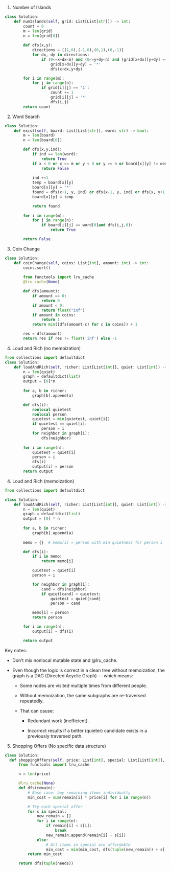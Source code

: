 1. Number of Islands
```python
class Solution:
    def numIslands(self, grid: List[List[str]]) -> int:
        count = 0
        m = len(grid)
        n = len(grid[0])
        
        def dfs(x,y):
            directions = [(1,0),(-1,0),(0,1),(0,-1)]
            for dx, dy in directions:
                if (0<=x+dx<m) and (0<=y+dy<n) and (grid[x+dx][y+dy] == '1'):
                    grid[x+dx][y+dy] = '*'
                    dfs(x+dx,y+dy)

        for i in range(m):
            for j in range(n):
                if grid[i][j] == '1':
                    count += 1
                    grid[i][j] = '*'
                    dfs(i,j)
        return count
```
2. Word Search
```python
class Solution:
    def exist(self, board: List[List[str]], word: str) -> bool:
        m = len(board)
        n = len(board[0])

        def dfs(x,y,ind):
            if ind == len(word): 
                return True           
            if x < 0 or x >= m or y < 0 or y >= n or board[x][y] != word[ind]:
                return False
            
            ind +=1
            temp = board[x][y]
            board[x][y] = '*'
            found = dfs(x+1, y, ind) or dfs(x-1, y, ind) or dfs(x, y+1, ind) or dfs(x, y-1, ind) 
            board[x][y] = temp

            return found
        
        for i in range(m):
            for j in range(n):
                if board[i][j] == word[0]and dfs(i,j,0):
                    return True

        return False
```
3. Coin Change
```python
class Solution:
    def coinChange(self, coins: List[int], amount: int) -> int:
        coins.sort()
        
        from functools import lru_cache
        @lru_cache(None)

        def dfs(amount):
            if amount == 0:
                return 0
            if amount < 0:
                return float("inf")
            if amount in coins:
                return 1
            return min([dfs(amount-c) for c in coins]) + 1

        res = dfs(amount)
        return res if res != float('inf') else -1
```
4. Loud and Rich (no memoization)
```python
from collections import defaultdict
class Solution:
    def loudAndRich(self, richer: List[List[int]], quiet: List[int]) -> List[int]:
        n = len(quiet)
        graph = defaultdict(list)
        output = [0]*n
        
        for a, b in richer:
            graph[b].append(a)

        def dfs(i):
            nonlocal quietest
            nonlocal person
            quietest = min(quietest, quiet[i])
            if quietest == quiet[i]:
                person = i
            for neighbor in graph[i]:
                dfs(neighbor)
                
        for i in range(n):
            quietest = quiet[i]
            person = i
            dfs(i)
            output[i] = person
        return output
```
4. Loud and Rich (memoization)
```python
from collections import defaultdict

class Solution:
    def loudAndRich(self, richer: List[List[int]], quiet: List[int]) -> List[int]:
        n = len(quiet)
        graph = defaultdict(list)
        output = [0] * n
        
        for a, b in richer:
            graph[b].append(a)
        
        memo = {}  # memo[i] = person with min quietness for person i

        def dfs(i):
            if i in memo:
                return memo[i]

            quietest = quiet[i]
            person = i

            for neighbor in graph[i]:
                cand = dfs(neighbor)
                if quiet[cand] < quietest:
                    quietest = quiet[cand]
                    person = cand

            memo[i] = person
            return person

        for i in range(n):
            output[i] = dfs(i)

        return output
```
Key notes:

- Don’t mix nonlocal mutable state and @lru_cache.
- Even though the logic is correct in a clean tree without memoization, the graph is a DAG (Directed Acyclic Graph) — which means:

    - Some nodes are visited multiple times from different people.

    - Without memoization, the same subgraphs are re-traversed repeatedly.

    - That can cause:

        - Redundant work (inefficient).

        - Incorrect results if a better (quieter) candidate exists in a previously traversed path.
     

5. Shopping Offers (No specific data structure)
  ```python
  class Solution:
    def shoppingOffers(self, price: List[int], special: List[List[int]], needs: List[int]) -> int:
        from functools import lru_cache

        n = len(price)

        @lru_cache(None)
        def dfs(remain):
            # Base case: buy remaining items individually
            min_cost = sum(remain[i] * price[i] for i in range(n))

            # Try each special offer
            for s in special:
                new_remain = []
                for i in range(n):
                    if remain[i] < s[i]:
                        break
                    new_remain.append(remain[i] - s[i])
                else:
                    # All items in special are affordable
                    min_cost = min(min_cost, dfs(tuple(new_remain)) + s[-1])
            return min_cost

        return dfs(tuple(needs))
```
